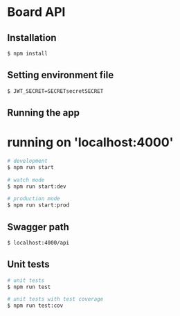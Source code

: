 # Board API

## Installation

```bash
$ npm install
```

## Setting environment file

```bash
$ JWT_SECRET=SECRETsecretSECRET
```

## Running the app

# running on 'localhost:4000'

```bash
# development
$ npm run start

# watch mode
$ npm run start:dev

# production mode
$ npm run start:prod
```

## Swagger path

```bash
$ localhost:4000/api
```

## Unit tests

```bash
# unit tests
$ npm run test

# unit tests with test coverage
$ npm run test:cov
```
